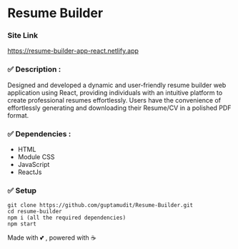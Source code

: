# Resume Builder

### Site Link
https://resume-builder-app-react.netlify.app

### ✅ Description :
Designed and developed a dynamic and user-friendly resume builder web application using React, providing individuals with an intuitive platform to create professional resumes effortlessly. Users have the convenience of effortlessly generating and downloading their Resume/CV in a polished PDF format.

### ✅ Dependencies :
- HTML
- Module CSS
- JavaScript
- ReactJs
  
### ✅ Setup
```
git clone https://github.com/guptamudit/Resume-Builder.git
cd resume-builder
npm i (all the required dependencies)
npm start
```

Made with 💕 , powered with ☕
